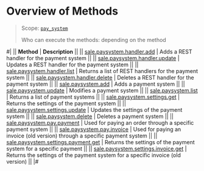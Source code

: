 # Overview of Methods

> Scope: [`pay_system`](../scopes/permissions.md)
>
> Who can execute the methods: depending on the method

#|
|| **Method** | **Description** ||
|| [sale.paysystem.handler.add](./sale-pay-system-handler-add.md) | Adds a REST handler for the payment system ||
|| [sale.paysystem.handler.update](./sale-pay-system-handler-update.md) | Updates a REST handler for the payment system ||
|| [sale.paysystem.handler.list](./sale-pay-system-handler-list.md) | Returns a list of REST handlers for the payment system ||
|| [sale.paysystem.handler.delete](./sale-pay-system-handler-delete.md) | Deletes a REST handler for the payment system ||
|| [sale.paysystem.add](./sale-pay-system-add.md) | Adds a payment system ||
|| [sale.paysystem.update](./sale-pay-system-update.md) | Modifies a payment system ||
|| [sale.paysystem.list](./sale-pay-system-list.md) | Returns a list of payment systems ||
|| [sale.paysystem.settings.get](./sale-pay-system-settings-get.md) | Returns the settings of the payment system ||
|| [sale.paysystem.settings.update](./sale-pay-system-settings-update.md) | Updates the settings of the payment system ||
|| [sale.paysystem.delete](./sale-pay-system-delete.md) | Deletes a payment system ||
|| [sale.paysystem.pay.payment](./sale-pay-system-pay-payment.md) | Used for paying an order through a specific payment system ||
|| [sale.paysystem.pay.invoice](./sale-pay-system-pay-invoice.md) | Used for paying an invoice (old version) through a specific payment system ||
|| [sale.paysystem.settings.payment.get](./sale-pay-system-settings-payment-get.md) | Returns the settings of the payment system for a specific payment ||
|| [sale.paysystem.settings.invoice.get](./sale-pay-system-settings-invoice-get.md) | Returns the settings of the payment system for a specific invoice (old version) ||
|#